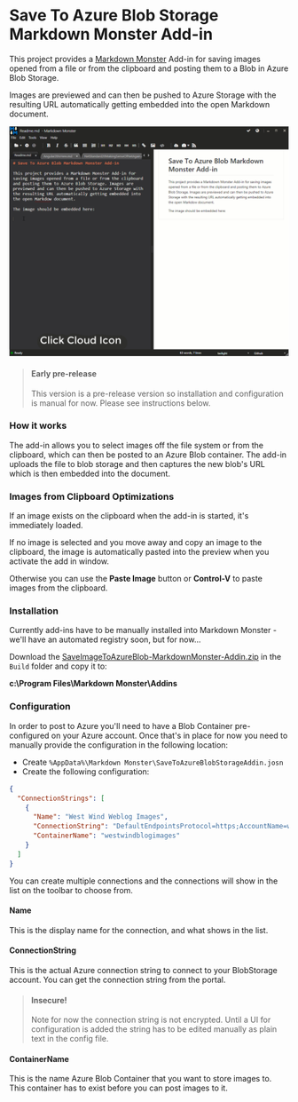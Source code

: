 ﻿# Save To Azure Blob Storage Markdown Monster Add-in

This project provides a [Markdown Monster](https://markdownmonster.west-wind.com) Add-in for saving images opened from a file or from the clipboard and posting them to a Blob in Azure Blob Storage. 

Images are previewed and can then be pushed to Azure Storage with the resulting URL automatically getting embedded into the open Markdown document.



![](SaveToAzureMarkdownMonsterAddin.gif)

> #### Early pre-release
> This version is a pre-release version so installation and configuration is manual for now. Please see instructions below.

### How it works
The add-in allows you to select images off the file system or from the clipboard, which can then be posted to an Azure Blob container. The add-in  uploads the file to blob storage and then captures the new blob's URL which is then embedded into the document.

### Images from Clipboard Optimizations
If an image exists on the clipboard when the add-in is started, it's immediately loaded. 

If no image is selected and you move away and copy an image to the clipboard, the image is automatically pasted into the preview when you activate the add in window.

Otherwise you can use the **Paste Image** button or **Control-V** to paste images from the clipboard.

### Installation
Currently add-ins have to be manually installed into Markdown Monster - we'll have an automated registry soon, but for now...

Download the  [SaveImageToAzureBlob-MarkdownMonster-Addin.zip](https://github.com/RickStrahl/SaveToAzureBlob-MarkdownMonster-Addin/raw/master/Build/SaveImageToAzureBlob-MarkdownMonster-Addin.zip) in the `Build` folder and copy it to:

**c:\Program Files\Markdown Monster\Addins**

### Configuration
In order to post to Azure you'll need to have a Blob Container pre-configured on your Azure account. Once that's in place for now you need to manually provide the configuration in the following location:


* Create `%AppData%\Markdown Monster\SaveToAzureBlobStorageAddin.josn`
* Create the following configuration:

```json
{
  "ConnectionStrings": [
    {
      "Name": "West Wind Weblog Images",
      "ConnectionString": "DefaultEndpointsProtocol=https;AccountName=westwindblobs;AccountKey=bl12f3sP8RcBJslBepmyj7eyzW/7LpYPN7dDMRm215x4R0ng0+TVlDxWXyqHr3ob4vrLFSPloOh03pezg6WsnQ==",
      "ContainerName": "westwindblogimages"
    }
  ]
}
```

You can create multiple connections and the connections will show in the list on the toolbar to choose from.

#### Name
This is the display name for the connection, and what shows in the list.

#### ConnectionString
This is the actual Azure connection string to connect to your BlobStorage account. You can get the connection string from the portal.

> #### Insecure!
> Note for now the connection string is not encrypted. Until a UI for configuration is added the string has to be edited manually as plain text in the config file.


#### ContainerName
This is the name Azure Blob Container that you want to store images to. This container has to exist before you can post images to it.



